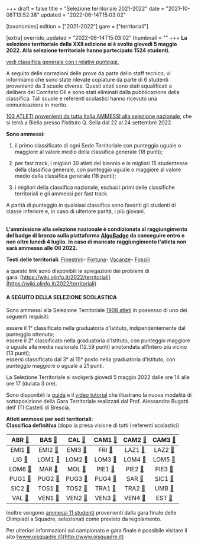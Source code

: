 +++
draft = false
title = "Selezione territoriale 2021-2022"
date = "2021-10-08T13:52:38"
updated = "2022-06-14T15:03:02"

[taxonomies]
edition = ["2021-2022"]
gare = ["territoriali"]

[extra]
override_updated = "2022-06-14T15:03:02"
thumbnail = ""
+++
**La selezione territoriale della XXII edizione si è svolta giovedì 5 maggio 2022. Alla selezione territoriale hanno partecipato 1524 studenti.** <br/>
<!-- more -->

[vedi classifica generale con i relativi punteggi.](/oldsite/202/classifica-generale-territoriale-2022.xlsx)

A seguito delle correzioni delle prove da parte dello staff tecnico, vi informiamo che sono state rilevate copiature da parte di 6 studenti provenienti da 3 scuole diverse. Questi atleti sono stati squalificati a delibera del Comitato OII e sono stati eliminati dalla pubblicazione della classifica. Tali scuole e referenti scolastici hanno ricevuto una comunicazione in merito.

[103 ATLETI provenienti da tutta Italia AMMESSI alla selezione nazionale](/oldsite/202/ammessi-nazionale2022.xlsx), che si terrà a Biella presso l'istituto Q. Sella dal 22 al 24 settembre 2022.

**Sono ammessi:**

1. il primo classificato di ogni Sede Territoriale con punteggio uguale o maggiore al valore medio della classifica generale (18 punti);

2. per fast track, i migliori 30 atleti del biennio e le migliori 15 studentesse della classifica generale, con punteggio uguale o maggiore al valore medio della classifica generale (18 punti);

3. i migliori della classifica nazionale, esclusi i primi delle classifiche territoriali e gli ammessi per fast track.

A parità di punteggio in qualsiasi classifica sono favoriti gli studenti di classe inferiore e, in caso di ulteriore parità, i più giovani.

<br/>**L'ammissione alla selezione nazionale è condizionata al raggiungimento del badge di bronzo sulla piattaforma [AlgoBadge](https://algobadge.olinfo.it/) da conseguire entro e non oltre lunedì 4 luglio**. **In caso di mancato raggiungimento l'atleta non sarà ammesso alle OII 2022.**

**Testi delle territoriali**: [Finestrini](/oldsite/202/finestrini.pdf)- [Fortuna](/oldsite/202/fortuna.pdf)- [Vacanze](/oldsite/202/vacanze.pdf)- [Fossili](/oldsite/202/fossili.pdf)

a questo link sono disponibili le spiegazioni dei problemi di gara: [https://wiki.olinfo.it/2022/territoriali](https://wiki.olinfo.it/2022/territoriali)

#### **A SEGUITO DELLA SELEZIONE SCOLASTICA**

Sono ammessi alla Selezione Territoriale [1908 atleti](/oldsite/202/oii-ammessi-territoriale-2022-definitiva.xlsx) in possesso di uno dei seguenti requisiti:

essere il 1° classificato nella graduatoria d’Istituto, indipendentemente dal punteggio ottenuto;<br/>essere il 2° classificato nella graduatoria d’Istituto, con punteggio maggiore o uguale alla media nazionale (12.59 punti) arrotondata all’intero più vicino (13 punti);<br/>essersi classificato dal 3° al 15° posto nella graduatoria d’Istituto, con punteggio maggiore o uguale a 21 punti.

La Selezione Territoriale si svolgerà giovedì 5 maggio 2022 dalle ore 14 alle ore 17 (durata 3 ore).

Sono disponibili la [guida](http://www.imparando.net/sito/olimpiadi_di_informatica.htm) e il [video tutorial](https://www.youtube.com/watch?v=2JbEsQCmkbk) che illustrano la nuova modalità di sottoposizione della Gara Territoriale realizzati dal Prof. Alessandro Bugatti dell' ITI Castelli di Brescia.

**Atleti ammessi per sedi territoriali:**<br/>**Classifica definitiva** (dopo la presa visione di tutti i referenti scolastici)

|  ABR [🔗](/oldsite/202/ABR_2022.xlsx)  |  BAS [🔗](/oldsite/202/BAS_2022.xlsx)  |  CAL [🔗](/oldsite/202/CAL_2022.xlsx)  | CAM1 [🔗](/oldsite/202/CAM1_2022.xlsx) | CAM2 [🔗](/oldsite/202/CAM2_2022.xlsx) | CAM3 [🔗](/oldsite/202/CAM3_2022.xlsx) |
| :------------------------------------: | :---------------------------------: | :---------------------------------: | :---------------------------------: | :---------------------------------: | :---------------------------------: |
| EMI1 [🔗](/oldsite/202/EMI1_2022.xlsx) | EMI2 [🔗](/oldsite/202/EMI2_2022.xlsx) | EMI3 [🔗](/oldsite/202/EMI3_2022.xlsx) |  FRI [🔗](/oldsite/202/FRI_2022.xlsx)  | LAZ1 [🔗](/oldsite/202/LAZ1_2022.xlsx) | LAZ2 [🔗](/oldsite/202/LAZ2_2022.xlsx) |
|  LIG [🔗](/oldsite/202/LIG_2022.xlsx)  | LOM1 [🔗](/oldsite/202/LOM1_2022.xlsx) | LOM2 [🔗](/oldsite/202/LOM2_2022.xlsx) | LOM3 [🔗](/oldsite/202/LOM3_2022.xlsx) | LOM4 [🔗](/oldsite/202/LOM4_2022.xlsx) | LOM5 [🔗](/oldsite/202/LOM5_2022.xlsx) |
| LOM6 [🔗](/oldsite/202/LOM6_2022.xlsx) |  MAR [🔗](/oldsite/202/MAR_2022.xlsx)  |  MOL [🔗](/oldsite/202/MOL_2022.xlsx)  | PIE1 [🔗](/oldsite/202/PIE1_2022.xlsx) | PIE2 [🔗](/oldsite/202/PIE2_2022.xlsx) | PIE3 [🔗](/oldsite/202/PIE3_2022.xlsx) |
| PUG1 [🔗](/oldsite/202/PUG1_2022.xlsx) | PUG2 [🔗](/oldsite/202/PUG2_2022.xlsx) | PUG3 [🔗](/oldsite/202/PUG3_2022.xlsx) | PUG4 [🔗](/oldsite/202/PUG4_2022.xlsx) |  SAR [🔗](/oldsite/202/SAR_2022.xlsx)  | SIC1 [🔗](/oldsite/202/SIC1_2022.xlsx) |
| SIC2 [🔗](/oldsite/202/SIC2_2022.xlsx) | TOS1 [🔗](/oldsite/202/TOS1_2022.xlsx) | TOS2 [🔗](/oldsite/202/TOS2_2022.xlsx) | TRA1 [🔗](/oldsite/202/TRA1_2022.xlsx) | TRA2 [🔗](/oldsite/202/TRA2_2022.xlsx) |  UMB [🔗](/oldsite/202/UMB_2022.xlsx)  |
|  VAL [🔗](/oldsite/202/VAL_2022.xlsx)  | VEN1 [🔗](/oldsite/202/VEN1_2022.xlsx) | VEN2 [🔗](/oldsite/202/VEN2_2022.xlsx) | VEN3 [🔗](/oldsite/202/VEN3_2022.xlsx) | VEN4 [🔗](/oldsite/202/VEN4_2022.xlsx) |  EST [🔗](/oldsite/202/EST_2022.xlsx)  |

Inoltre vengono [ammessi 11 studenti](/oldsite/202/11_studenti_OIS.xlsx) provenienti dalla gara finale delle Olimpiadi a Squadre, selezionati come previsto da regolamento.

Per ulteriori informazioni sul campionato e gara finale è possibile visitare il sito [www.oisquadre.it](http://www.oisquadre.it)
